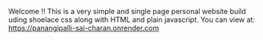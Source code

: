 Welcome !! This is a very simple and single page personal website build uding shoelace css along with HTML and plain javascript.
You can view at: https://panangipalli-sai-charan.onrender.com
